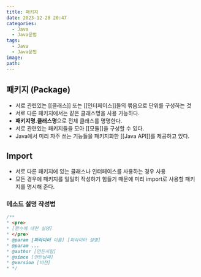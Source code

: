 ```yaml
---
title: 패키지
date: 2023-12-28 20:47
categories:
  - Java
  - Java문법
tags:
  - Java
  - Java문법
image: 
path:
---
```


## 패키지 (Package)
- 서로 관련있는 [[클래스]] 또는 [[인터페이스]]들의 묶음으로 단위를 구성하는 것
- 서로 다른 패키지에서는 같은 클래스명을 사용 가능하다.
- **패키지명.클래스명**으로 전체 클래스를 명명한다.
- 서로 관련있는 패키지들을 모아 [[모듈]]을 구성할 수 있다.
- Java에서 미리 자주 쓰는 기능들을 패키지화한 [[Java API]]를 제공하고 있다.

## Import
- 서로 다른 패키지에 있는 클래스나 인터페이스를 사용하는 경우 사용
- 모든 경우에 패키지를 일일히 작성하기 힘들기 때문에 미리 import로 사용할 패키지를 명시해 준다.

### 메소드 설명 작성법
```java
/**
* <pre>
* [함수에 대한 설명]
* </pre>
* @param [파라미터 이름] [파라미터 설명]
* @param ...
* @author [만든사람]
* @since [만든날짜]
* @version [버전]
* */
```
